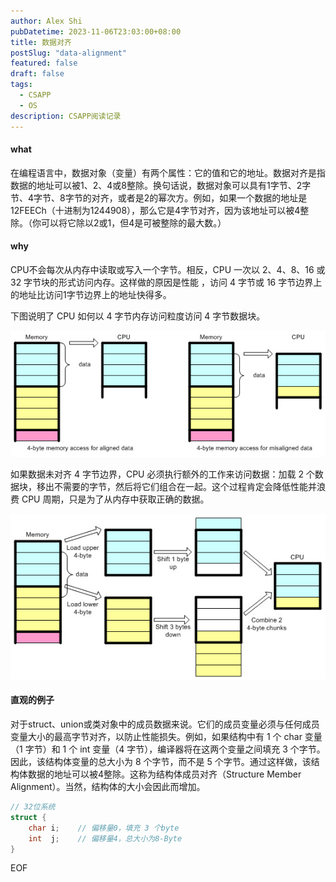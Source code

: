 ```yaml
---
author: Alex Shi
pubDatetime: 2023-11-06T23:03:00+08:00
title: 数据对齐
postSlug: "data-alignment"
featured: false
draft: false
tags:
  - CSAPP
  - OS
description: CSAPP阅读记录
---
```


#### what

在编程语言中，数据对象（变量）有两个属性：它的值和它的地址。数据对齐是指数据的地址可以被1、2、4或8整除。换句话说，数据对象可以具有1字节、2字节、4字节、8字节的对齐，或者是2的幂次方。例如，如果一个数据的地址是12FEECh（十进制为1244908），那么它是4字节对齐，因为该地址可以被4整除。（你可以将它除以2或1，但4是可被整除的最大数。）

#### why

CPU不会每次从内存中读取或写入一个字节。相反，CPU 一次以 2、4、8、16 或 32 字节块的形式访问内存。这样做的原因是性能 ，访问 4 字节或 16 字节边界上的地址比访问1字节边界上的地址快得多。

下图说明了 CPU 如何以 4 字节内存访问粒度访问 4 字节数据块。

![](../../assets/images/data-alignment/data-1.png)

如果数据未对齐 4 字节边界，CPU 必须执行额外的工作来访问数据：加载 2 个数据块，移出不需要的字节，然后将它们组合在一起。这个过程肯定会降低性能并浪费 CPU 周期，只是为了从内存中获取正确的数据。

![](../../assets/images/data-alignment/data-2.png)

#### 直观的例子

对于struct、union或类对象中的成员数据来说。它们的成员变量必须与任何成员变量大小的最高字节对齐，以防止性能损失。例如，如果结构中有 1 个 char 变量（1 字节）和 1 个 int 变量（4 字节），编译器将在这两个变量之间填充 3 个字节。因此，该结构体变量的总大小为 8 个字节，而不是 5 个字节。通过这样做，该结构体数据的地址可以被4整除。这称为结构体成员对齐（Structure Member Alignment）。当然，结构体的大小会因此而增加。

```c
// 32位系统
struct {
	char i;    // 偏移量0，填充 3 个byte
	int  j;    // 偏移量4，总大小为8-Byte
}
```

EOF
